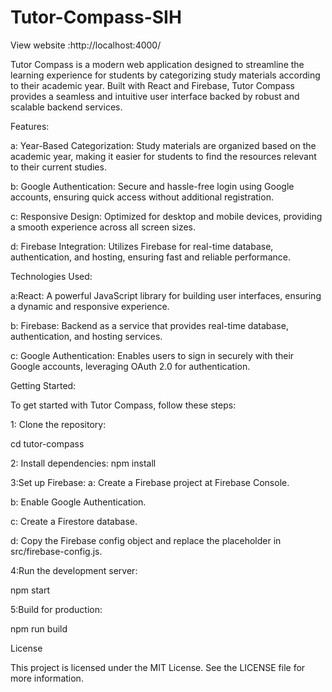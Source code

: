 # Tutor-Compass-SIH

View website :http://localhost:4000/

Tutor Compass is a modern web application designed to streamline the learning experience for students by categorizing study materials according to their academic year. Built with React and Firebase, Tutor Compass provides a seamless and intuitive user interface backed by robust and scalable backend services.

Features:

a: Year-Based Categorization: Study materials are organized based on the academic year, making it easier for students to find the resources relevant to their current studies.

b: Google Authentication: Secure and hassle-free login using Google accounts, ensuring quick access without additional registration.

c: Responsive Design: Optimized for desktop and mobile devices, providing a smooth experience across all screen sizes.

d: Firebase Integration: Utilizes Firebase for real-time database, authentication, and hosting, ensuring fast and reliable performance.

Technologies Used:

 a:React: A powerful JavaScript library for building user interfaces, ensuring a dynamic and responsive experience.
 
 b: Firebase: Backend as a service that provides real-time database, authentication, and hosting services.
 
 c: Google Authentication: Enables users to sign in securely with their Google accounts, leveraging OAuth 2.0 for authentication.
 

Getting Started:

To get started with Tutor Compass, follow these steps:

1: Clone the repository:


cd tutor-compass

2: Install dependencies:
npm install

3:Set up Firebase:
a: Create a Firebase project at Firebase Console.

b: Enable Google Authentication.

c: Create a Firestore database.

d: Copy the Firebase config object and replace the placeholder in src/firebase-config.js.

4:Run the development server:

npm start

5:Build for production:

npm run build


License

This project is licensed under the MIT License. See the LICENSE file for more information.

